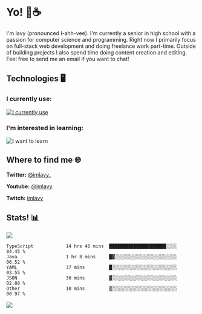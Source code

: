 # Yo! 🦊☕

I'm lavy (pronounced l-ahh-vee). I'm currently a senior in high school with a passion for computer science and programming. Right now I primarily focus on full-stack web development and doing freelance work part-time. Outside of building projects I also spend time doing content creation and editing. Feel free to send me an email if you want to chat!


## Technologies 🖥️

### I currently use:
[![I currently use](https://skillicons.dev/icons?i=ts,react,nextjs,nodejs,aws,emotion,electron,styledcomponents,vercel,figma,github,vscode,mongo,linux,ps,pr,ae&perline=8)](https://skillicons.dev)
### I'm interested in learning:
![I want to learn](https://skillicons.dev/icons?i=docker,graphql,apollo,nginx,redis,svelte,threejs,supabase,django,astro&perline=8)

## Where to find me 🌐

**Twitter:** [@imlavy_](https://twitter.com/@imlavy_)

**Youtube:** [@imlavy](https://youtube.com/@imlavy)

**Twitch:** [imlavy](https://twitch.tv/imlavy)

## Stats! 📊
[![](https://visitcount.itsvg.in/api?id=lavyyy&icon=0&color=11)](https://visitcount.itsvg.in)
<!--START_SECTION:waka-->

```text
TypeScript            14 hrs 46 mins  █████████████████████░░░░   84.45 %
Java                  1 hr 8 mins     █▓░░░░░░░░░░░░░░░░░░░░░░░   06.52 %
YAML                  37 mins         █░░░░░░░░░░░░░░░░░░░░░░░░   03.55 %
JSON                  30 mins         ▓░░░░░░░░░░░░░░░░░░░░░░░░   02.88 %
Other                 10 mins         ▒░░░░░░░░░░░░░░░░░░░░░░░░   00.97 %
```

<!--END_SECTION:waka-->

![](https://github-readme-stats.vercel.app/api?username=lavyyy&theme=midnight-purple&hide_border=true&include_all_commits=true&count_private=true)

